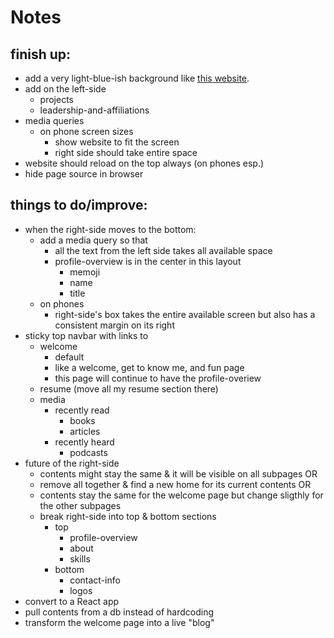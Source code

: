 # Notes

## finish up:
- add a very light-blue-ish background like [this website](https://resume.framer.website/?via=onepagelove).
- add on the left-side
    - projects
    - leadership-and-affiliations
- media queries
    - on phone screen sizes
        - show website to fit the screen
        - right side should take entire space
- website should reload on the top always (on phones esp.)
- hide page source in browser

## things to do/improve:
- when the right-side moves to the bottom:
    - add a media query so that
        - all the text from the left side takes all available space
        - profile-overview is in the center in this layout
            - memoji
            - name
            - title
    - on phones
        - right-side's box takes the entire available screen but also has a consistent margin on its right
- sticky top navbar with links to
    - welcome
        - default
        - like a welcome, get to know me, and fun page
        - this page will continue to have the profile-overiew
    - resume (move all my resume section there)
    - media
        - recently read
            - books
            - articles
        - recently heard
            - podcasts
- future of the right-side
    - contents might stay the same & it will be visible on all subpages OR
    - remove all together & find a new home for its current contents OR
    - contents stay the same for the welcome page but change sligthly for the other subpages
    - break right-side into top & bottom sections
        - top
            - profile-overview
            - about
            - skills
        - bottom
            - contact-info
            - logos
- convert to a React app
- pull contents from a db instead of hardcoding
- transform the welcome page into a live "blog"